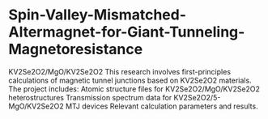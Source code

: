 # Spin-Valley-Mismatched-Altermagnet-for-Giant-Tunneling-Magnetoresistance
KV2Se2O2/MgO/KV2Se2O2
This research involves first-principles calculations of magnetic tunnel junctions based on KV2Se2O2 materials. The project includes:
Atomic structure files for KV2Se2O2/MgO/KV2Se2O2 heterostructures
Transmission spectrum data for KV2Se2O2/5-MgO/KV2Se2O2 MTJ devices
Relevant calculation parameters and results.
